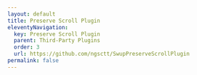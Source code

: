 ```yaml
---
layout: default
title: Preserve Scroll Plugin
eleventyNavigation:
  key: Preserve Scroll Plugin
  parent: Third-Party Plugins
  order: 3
  url: https://github.com/ngsctt/SwupPreserveScrollPlugin
permalink: false
---
```

